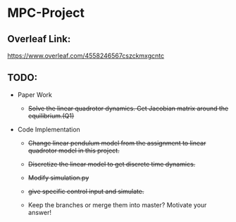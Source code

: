 # MPC-Project

## Overleaf Link:

https://www.overleaf.com/4558246567cszckmxgcntc


## TODO:
* Paper Work
    + ~~Solve the linear quadrotor dynamics. Get Jacobian matrix around the equilibrium.(Q1)~~

* Code Implementation
    + ~~Change linear pendulum model from the assignment to linear quadrotor model in this project.~~

    + ~~Discretize the linear model to get discrete time dynamics.~~
    
    + ~~Modify simulation.py~~

    + ~~give specific control input and simulate.~~
    
    + Keep the branches or merge them into master? Motivate your answer!
